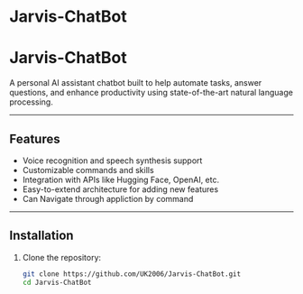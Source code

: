 ﻿# Jarvis-ChatBot
 # Jarvis-ChatBot

A personal AI assistant chatbot built to help automate tasks, answer questions, and enhance productivity using state-of-the-art natural language processing.

---

## Features

- Voice recognition and speech synthesis support
- Customizable commands and skills
- Integration with APIs like Hugging Face, OpenAI, etc.
- Easy-to-extend architecture for adding new features
- Can Navigate through appliction by command

---

## Installation

1. Clone the repository:
   ```bash
   git clone https://github.com/UK2006/Jarvis-ChatBot.git
   cd Jarvis-ChatBot

